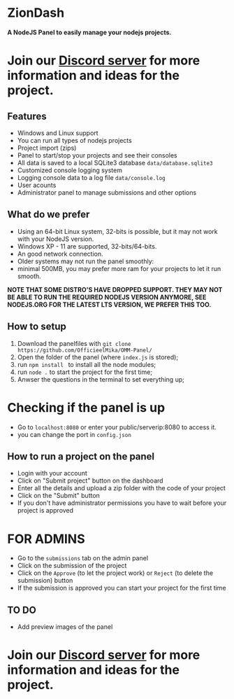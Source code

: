 # ZionDash
**A NodeJS Panel to easily manage your nodejs projects.**

# Join our [Discord server](https://officieelmika.nl/discord) for more information and ideas for the project.

## Features

- Windows and Linux support
- You can run all types of nodejs projects
- Project import (zips)
- Panel to start/stop your projects and see their consoles
- All data is saved to a local SQLite3 database `data/database.sqlite3`
- Customized console logging system
- Logging console data to a log file `data/console.log`
- User acounts
- Administrator panel to manage submissions and other options

## What do we prefer

- Using an 64-bit Linux system, 32-bits is possible, but it may not work with your NodeJS version.
- Windows XP - 11 are supported, 32-bits/64-bits.
- An good network connection.
- Older systems may not run the panel smoothly:
- minimal 500MB, you may prefer more ram for your projects to let it run smooth.

**NOTE THAT SOME DISTRO'S HAVE DROPPED SUPPORT. THEY MAY NOT BE ABLE TO RUN THE REQUIRED NODEJS VERSION ANYMORE, SEE NODEJS.ORG FOR THE LATEST LTS VERSION, WE PREFER THIS TOO.**

## How to setup

1. Download the panelfiles with `git clone https://github.com/OfficieelMika/OMM-Panel/`
2. Open the folder of the panel (where `index.js` is stored);
3. run `npm install ` to install all the node modules;
4. run `node .` to start the project for the first time;
5. Anwser the questions in the terminal to set everything up;

#  Checking if the panel is up

- Go to `localhost:8080` or enter your public/serverip:8080 to access it.
- you can change the port in `config.json`

## How to run a project on the panel

- Login with your account
- Click on "Submit project" button on the dashboard
- Enter all the details and upload a zip folder with the code of your project
- Click on the "Submit" button
- If you don't have administrator permissions you have to wait before your project is approved
# FOR ADMINS

- Go to the `submissions` tab on the admin panel
- Click on the submission of the project
- Click on the `Approve` (to let the project work) or `Reject` (to delete the submission) button
- If the submission is approved you can start your project for the first time

## TO DO

- Add preview images of the panel

# Join our [Discord server](https://officieelmika.nl/discord) for more information and ideas for the project.
